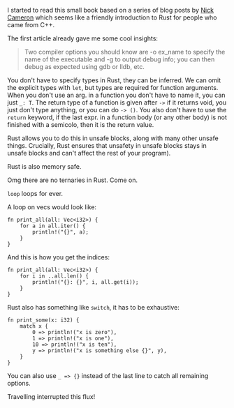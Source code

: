 I started to read this small book based on a series of blog posts by [Nick Cameron](http://www.ncameron.org/) which seems like a friendly introduction to Rust for people who came from C++.

The first article already gave me some cool insights:

>Two compiler options you should know are -o ex_name to specify the name of the executable and -g to output debug info; you can then debug as expected using gdb or lldb, etc.

You don't have to specify types in Rust, they can be inferred. We can omit the explicit types with `let`, but types are required for function arguments. When you don't use an arg. in a function you don't have to name it, you can just `_: T`. The return type of a function is given after `->` if it returns void, you just don't type anything, or you can do `-> ()`. You also don't have to use the `return` keyword, if the last expr. in a function body (or any other body) is not finished with a semicolo, then it is the return value.

 Rust allows you to do this in unsafe blocks, along with many other unsafe things. Crucially, Rust ensures that unsafety in unsafe blocks stays in unsafe blocks and can't affect the rest of your program).

Rust is also memory safe.

Omg there are no ternaries in Rust. Come on.

`loop` loops for ever.

A loop on vecs would look like:

```
fn print_all(all: Vec<i32>) {
    for a in all.iter() {
        println!("{}", a);
    }
}
```

And this is how you get the indices:

```
fn print_all(all: Vec<i32>) {
    for i in ..all.len() {
        println!("{}: {}", i, all.get(i));
    }
}
```

Rust also has something like `switch`, it has to be exhaustive:

```
fn print_some(x: i32) {
    match x {
        0 => println!("x is zero"),
        1 => println!("x is one"),
        10 => println!("x is ten"),
        y => println!("x is something else {}", y),
    }
}
```

You can also use `_ => {}` instead of the last line to catch all remaining options.

Travelling interrupted this flux!